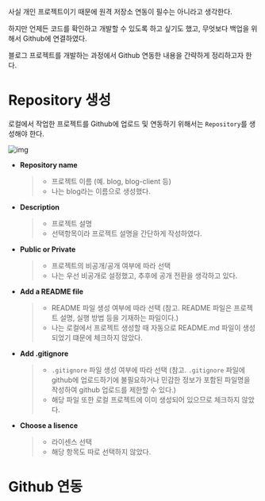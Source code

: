 사실 개인 프로젝트이기 때문에 원격 저장소 연동이 필수는 아니라고 생각한다.

하지만 언제든 코드를 확인하고 개발할 수 있도록 하고 싶기도 했고, 무엇보다 백업을 위해서 Github에 연결하였다.

블로그 프로젝트를 개발하는 과정에서 Github 연동한 내용을 간략하게 정리하고자 한다.

# Repository 생성
로컬에서 작업한 프로젝트를 Github에 업로드 및 연동하기 위해서는 `Repository`를 생성해야 한다.

![img](/images/posts/blog/part2/github_repository.jpg)

- **Repository name**
  > - 프로젝트 이름 (예. blog, blog-client 등)
  > - 나는 blog라는 이름으로 생성했다.
- **Description**
  > - 프로젝트 설명
  > - 선택항목이라 프로젝트 설명을 간단하게 작성하였다.
- **Public or Private**
  > - 프로젝트의 비공개/공개 여부에 따라 선택
  > - 나는 우선 비공개로 설정했고, 추후에 공개 전환을 생각하고 있다.
- **Add a README file**
  > - README 파일 생성 여부에 따라 선택 (참고. README 파일은 프로젝트 설명, 실행 방법 등을 기재하는 파일이다.)
  > - 나는 로컬에서 프로젝트 생성할 때 자동으로 README.md 파일이 생성되었기 떄문에 체크하지 않았다.
- **Add .gitignore**
  > - `.gitignore` 파일 생성 여부에 따라 선택 (참고. `.gitignore` 파일에 github에 업로드하기에 불필요하거나 민감한 정보가 포함된 파일명을 작성하여 github 업로드를 제한할 수 있다.)
  > - 해당 파일 또한 로컬 프로젝트에 이미 생성되어 있으므로 체크하지 않았다.
- **Choose a lisence**
  > - 라이센스 선택
  > - 해당 항목도 따로 선택하지 않았다.

# Github 연동


